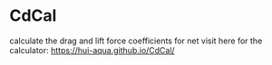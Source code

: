 # CdCal
calculate the drag and lift force coefficients for net
visit here for the calculator:
https://hui-aqua.github.io/CdCal/